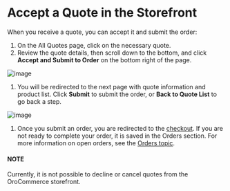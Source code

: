 <a id="frontstore-guide-quotes-accept"></a>

# Accept a Quote in the Storefront

When you receive a quote, you can accept it and submit the order:

1. On the All Quotes page, click on the necessary quote.
2. Review the quote details, then scroll down to the bottom, and click <i class="fas fa-pencil-alt" aria-hidden="true"></i> **Accept and Submit to Order** on the bottom right of the page.

![image](user/img/storefront/quotes/AccepQuoteNew.png)
1. You will be redirected to the next page with quote information and product list. Click **Submit** to submit the order, or **Back to Quote List** to go back a step.

![image](user/img/storefront/quotes/SubmitQuoteNew.png)
1. Once you submit an order, you are redirected to the [checkout](../checkout/index.md#frontstore-guide-orders-checkout). If you are not ready to complete your order, it is saved in the Orders section. For more information on open orders, see the [Orders topic](../orders/index.md#frontstore-guide-orders).

#### NOTE
Currently, it is not possible to decline or cancel quotes from the OroCommerce storefront.

<!-- fa-bars = fa-navicon -->
<!-- Ic Tiles is used as Set As Default in saved views, and as tiles in display layout options -->
<!-- IcPencil refers to Rename in Commerce and Inline Editing in CRM -->
<!-- Check mark in the square. -->
<!-- SortDesc is also used as drop-down arrow -->
